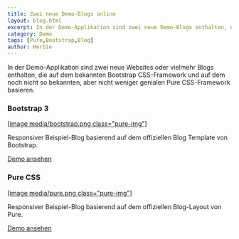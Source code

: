 ```yaml
---
title: Zwei neue Demo-Blogs online
layout: blog.html
excerpt: In der Demo-Applikation sind zwei neue Demo-Blogs enthalten, die auf den bewährten CSS-Frameworks von Bootstrap und Pure basieren.
category: Demo
tags: [Pure,Bootstrap,Blog]
author: Herbie
---
```


In der Demo-Applikation sind zwei neue Websites oder vielmehr Blogs enthalten,
die auf dem bekannten Bootstrap CSS-Framework und auf dem noch nicht so
bekannten, aber nicht weniger genialen Pure CSS-Framework basieren.

<div class="demo first">
    <h3>Bootstrap 3</h3>
    <p><a href="http://demo.getherbie.org/bootstrap" target="_blank">[image media/bootstrap.png class="pure-img"]</a></p>
    <p>Responsiver Beispiel-Blog basierend auf dem offiziellen Blog Template von Bootstrap.</p>
    <p><a class="pure-button" href="http://demo.getherbie.org/bootstrap" target="_blank">Demo ansehen</a></p>
</div>

<div class="demo">
    <h3>Pure CSS</h3>
    <p><a href="http://demo.getherbie.org/pure" target="_blank">[image media/pure.png class="pure-img"]</a></p>
    <p>Responsiver Beispiel-Blog basierend auf dem offiziellen Blog-Layout von Pure.</p>
    <p><a class="pure-button" href="http://demo.getherbie.org/pure" target="_blank">Demo ansehen</a></p>
</div>
